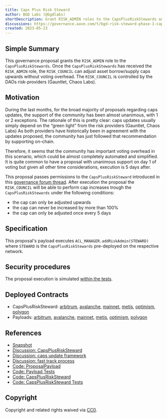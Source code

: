 ```yaml
---
title: Caps Plus Risk Steward
author: BGD Labs (@bgdlabs)
shortDescription: Grant RISK_ADMIN roles to the CapsPlusRiskStewards on the respective networks
discussions: https://governance.aave.com/t/bgd-risk-steward-phase-1-capsplusrisksteward/12602
created: 2023-05-23
---
```


## Simple Summary

This governance proposal grants the `RISK_ADMIN` role to the `CapsPlusRiskStewards`.
Once the `CapsPlusRiskStewards` has received the `RISK_ADMIN` role, the `RISK_COUNCIL` can adjust asset borrow/supply caps upwards without voting overhead. The `RISK_COUNCIL` is controlled by the DAOs risk-providers (Gauntlet, Chaos Labs).

## Motivation

During the last months, for the broad majority of proposals regarding caps updates, the support of the community has been almost unanimous, with 1 or 2 exceptions.
The rationale of this is pretty clear: caps updates usually simply depend on the “green light” from the risk providers (Gauntlet, Chaos Labs)
As both providers have historically been in agreement with the updates proposed, the community has just followed that recommendation by supporting on-chain.

Therefore, it seems that the community has important voting overhead in this scenario, which could be almost completely automated and simplified. It is quite common to have a proposal with unanimous support on day 1 of voting but given all other time considerations, execution is 5 days after.

This proposal passes permissions to the `CapsPlusRiskSteward` introduced in this [governance forum thread](https://governance.aave.com/t/bgd-risk-steward-phase-1-capsplusrisksteward/12602).
After execution the proposal the `RISK_COUNCIL` will be able to perform cap increases trough the `CapsPlusRiskStewards` under the following conditions:

- the cap can only be adjusted upwards
- the cap can never be increased by more than 100%
- the cap can only be adjusted once every 5 days

## Specification

This proposal's payload executes `ACL_MANAGER.addRiskAdmin(STEWARD)` where `STEWARD` is the `CapsPlusRiskStewards` pre-deployed on the respective network.

## Security procedures

The proposal execution is simulated [within the tests](https://github.com/bgd-labs/aave-proposals/blob/main/src/AaveV3RiskSteward_20230404/AaveV3RiskSteward_20230404_Test.t.sol).

## Deployed Contracts

- CapsPlusRiskSteward:
  [arbitrum](https://arbiscan.io/address/0xADf86b537eF08591c2777E144322E8b0Ca7E82a7#code),
  [avalanche](https://snowtrace.io/address/0xd2c92b5a793e196ab11dbefbe3af6bdded6c3dd5#code),
  [mainnet](https://etherscan.io/address/0x82dcCF206Ae2Ab46E2099e663F70DeE77caE7778#code),
  [metis](https://andromeda-explorer.metis.io/address/0x5f4d15d761528c57a5C30c43c1DAb26Fc5452731/contracts#address-tabs),
  [optimism](https://optimistic.etherscan.io/address/0x5E76E98E0963EcDC6A065d1435F84065b7523f39),
  [polygon](https://polygonscan.com/address/0xc5de989E0D1BF605d19478Fdd32Aa827a10b464f#code)
- Payloads:
  [arbitrum](https://arbiscan.io/address/TBA#code),
  [avalanche](https://snowtrace.io/address/TBA#code),
  [mainnet](https://etherscan.io/address/TBA#code),
  [metis](https://andromeda-explorer.metis.io/address/0xd91d1331db4F436DaF47Ec9Dd86deCb8EEF946B4/contracts#address-tabs),
  [optimism](https://optimistic.etherscan.io/address/0xA3e44d830440dF5098520F62Ebec285B1198c51E),
  [polygon](https://polygonscan.com/address/0x4C0633Bf70fB2bB984A9eEC5d9052BdEA451C70A#code)

## References

- [Snapshot](https://snapshot.org/#/aave.eth/proposal/0xc882bf5f0f0f801591bfd5f0273388ea154654220f472aa4a06fd1fe6b94bb53)
- [Discussion: CapsPlusRiskSteward](https://governance.aave.com/t/bgd-risk-steward-phase-1-capsplusrisksteward/12602/1)
- [Discussion: caps update framework](https://governance.aave.com/t/arfc-aave-v3-caps-update-framework/11937/4)
- [Discussion: fast track process](https://governance.aave.com/t/arc-v3-supply-borrow-cap-management-fast-track-process/8045)
- [Code: ProposalPayload](https://github.com/bgd-labs/aave-proposals/blob/main/src/AaveV3RiskSteward_20230404/AaveV3RiskSteward_20230404.sol)
- [Code: Payload Tests](https://github.com/bgd-labs/aave-proposals/blob/main/src/AaveV3RiskSteward_20230404/AaveV3RiskSteward_20230404_Test.t.sol)
- [Code: CapsPlusRiskSteward](https://github.com/bgd-labs/aave-helpers/blob/master/src/riskstewards/CapsPlusRiskSteward.sol)
- [Code: CapsPlusRiskSteward Tests](https://github.com/bgd-labs/aave-helpers/blob/master/src/test/riskstewards/CapsPlusRiskSteward.t.sol)

## Copyright

Copyright and related rights waived via [CC0](https://creativecommons.org/publicdomain/zero/1.0/).
